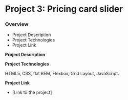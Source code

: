 # Project 3: Pricing card slider
### Overview  
* Project Description  
* Project Technologies
* Project Link  
  
**Project Description**    
  

**Project Technologies** 

HTML5, CSS, flat BEM, Flexbox, Grid Layout, JavaScript.
  
**Project Link** 

* [Link to the project]

  
 
